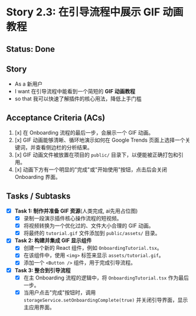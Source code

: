 # Story 2.3: 在引导流程中展示 GIF 动画教程

## Status: Done

## Story

- As a 新用户
- I want 在引导流程中能看到一个简短的 **GIF 动画教程**
- so that 我可以快速了解插件的核心用法，降低上手门槛

## Acceptance Criteria (ACs)

1.  [x] 在 Onboarding 流程的最后一步，会展示一个 GIF 动画。
2.  [x] GIF 动画能够清晰、循环地演示如何在 Google Trends 页面上选择一个关键词，并查看侧边栏的分析结果。
3.  [x] GIF 动画文件被放置在项目的 `public/` 目录下，以便能被正确打包和引用。
4.  [x] 动画下方有一个明显的"完成"或"开始使用"按钮，点击后会关闭 Onboarding 界面。

## Tasks / Subtasks

- [x] **Task 1: 制作并准备 GIF 资源**(人类完成, ai先用占位图)
  - [x] 录制一段演示插件核心操作流程的短视频。
  - [x] 将视频转换为一个优化过的、文件大小合理的 GIF 动画。
  - [x] 将最终的 `tutorial.gif` 文件添加到 `public/assets/` 目录。

- [x] **Task 2: 构建并集成 GIF 显示组件**
  - [x] 创建一个新的 React 组件，例如 `OnboardingTutorial.tsx`。
  - [x] 在该组件中，使用 `<img>` 标签来显示 `assets/tutorial.gif`。
  - [x] 添加一个 `<Button />` 组件，用于完成引导流程。

- [x] **Task 3: 整合到引导流程**
  - [x] 在主 Onboarding 流程的逻辑中，将 `OnboardingTutorial.tsx` 作为最后一步。
  - [x] 当用户点击"完成"按钮时，调用 `storageService.setOnboardingComplete(true)` 并关闭引导界面，显示主应用界面。 